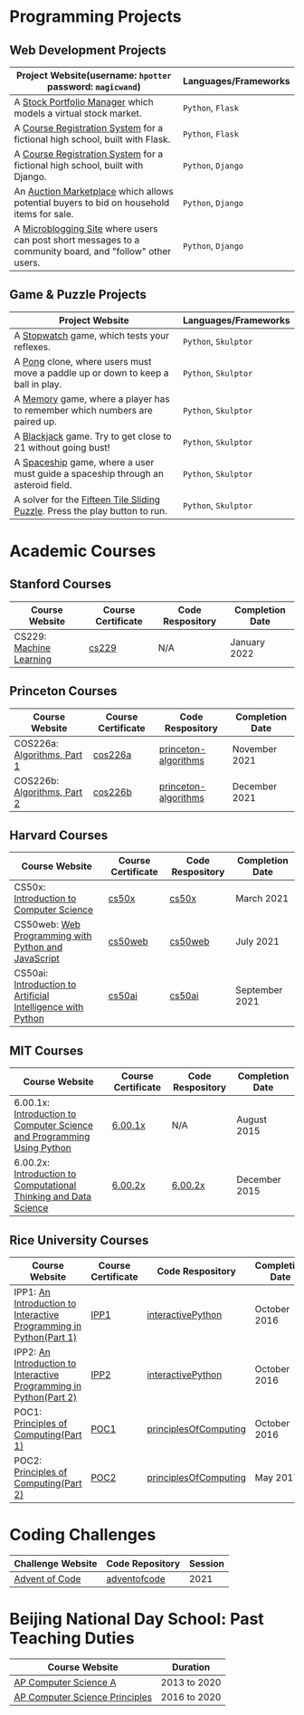 <!--
|-------------------------------------------------------------------------------
| index.md
|-------------------------------------------------------------------------------
|
| Author:       Alwin Tareen
| Created:      Jan 25, 2021
|
| This is my personal website.
|
-->

# Programming Projects

## Web Development Projects

Project Website(username: `hpotter` password: `magicwand`) | Languages/Frameworks
--------------- | --------------------
A [Stock Portfolio Manager](https://finance-stocks.herokuapp.com/login) which models a virtual stock market. | `Python`, `Flask`
A [Course Registration System](https://lesson-registration.herokuapp.com/login) for a fictional high school, built with Flask. | `Python`, `Flask`
A [Course Registration System](https://academic-registration.herokuapp.com/) for a fictional high school, built with Django. | `Python`, `Django`
An [Auction Marketplace](https://commerce-marketplace.herokuapp.com/) which allows potential buyers to bid on household items for sale. | `Python`, `Django`
A [Microblogging Site](https://network-microblog.herokuapp.com/) where users can post short messages to a community board, and "follow" other users. | `Python`, `Django`

## Game & Puzzle Projects

Project Website | Languages/Frameworks
--------------- | --------------------
A [Stopwatch](https://py2.codeskulptor.org/#user40_l4l9VbGgCA_7.py) game, which tests your reflexes. | `Python`, `Skulptor`
A [Pong](https://py2.codeskulptor.org/#user40_bKhrkQuaws_10.py) clone, where users must move a paddle up or down to keep a ball in play. | `Python`, `Skulptor`
A [Memory](https://py2.codeskulptor.org/#user5-gzATlXBWGN-4.py) game, where a player has to remember which numbers are paired up. | `Python`, `Skulptor`
A [Blackjack](https://py2.codeskulptor.org/#user6-AemuZnJl43-82.py) game. Try to get close to 21 without going bust! | `Python`, `Skulptor`
A [Spaceship](https://py2.codeskulptor.org/#user48_MPQTkk1KW3_36.py) game, where a user must guide a spaceship through an asteroid field. | `Python`, `Skulptor`
A solver for the [Fifteen Tile Sliding Puzzle](https://py2.codeskulptor.org/#user48_juzU6X12Kw_4.py). Press the play button to run. | `Python`, `Skulptor`

# Academic Courses

## Stanford Courses

Course Website | Course Certificate | Code Respository | Completion Date
-------------- | ------------------ | ---------------- | ---------------
CS229: [Machine Learning](https://www.coursera.org/learn/machine-learning/home/welcome) | [cs229](./assets/machineLearningCS229Certificate.pdf) | N/A | January 2022

## Princeton Courses

Course Website | Course Certificate | Code Respository | Completion Date
-------------- | ------------------ | ---------------- | ---------------
COS226a: [Algorithms, Part 1](https://www.coursera.org/learn/algorithms-part1/home/welcome) | [cos226a](./assets/princetonCOS226aCertificate.pdf) | [princeton-algorithms](https://github.com/altareen/princeton-algorithms) | November 2021
COS226b: [Algorithms, Part 2](https://www.coursera.org/learn/algorithms-part2/home/welcome) | [cos226b](./assets/princetonCOS226bCertificate.pdf) | [princeton-algorithms](https://github.com/altareen/princeton-algorithms) | December 2021

## Harvard Courses

Course Website | Course Certificate | Code Respository | Completion Date
-------------- | ------------------ | ---------------- | ---------------
CS50x: [Introduction to Computer Science](https://cs50.harvard.edu/x/2021/) | [cs50x](https://cs50.harvard.edu/certificates/83d1179c-48e4-4810-ae17-d11446b49675) | [cs50x](https://github.com/altareen/cs50x/tree/main/session2021) | March 2021
CS50web: [Web Programming with Python and JavaScript](https://cs50.harvard.edu/web/2020/) | [cs50web](https://cs50.harvard.edu/certificates/d3d34148-f4a2-422e-b08c-47b947cfb25d) | [cs50web](https://github.com/altareen/cs50web/tree/main/session2021) | July 2021
CS50ai: [Introduction to Artificial Intelligence with Python](https://cs50.harvard.edu/ai/2020/) | [cs50ai](https://cs50.harvard.edu/certificates/f98b48eb-c761-4517-9f6f-bb83402f8971) | [cs50ai](https://github.com/altareen/cs50ai/tree/main/session2021) | September 2021

## MIT Courses

Course Website | Course Certificate | Code Respository | Completion Date
-------------- | ------------------ | ---------------- | ---------------
6.00.1x: [Introduction to Computer Science and Programming Using Python](https://ocw.mit.edu/courses/electrical-engineering-and-computer-science/6-00-introduction-to-computer-science-and-programming-fall-2008/) | [6.00.1x](https://verify.edx.org/cert/5b17beb140d747268addaf8f42dd318e) | N/A | August 2015
6.00.2x: [Introduction to Computational Thinking and Data Science](https://ocw.mit.edu/courses/electrical-engineering-and-computer-science/6-0002-introduction-to-computational-thinking-and-data-science-fall-2016/) | [6.00.2x](https://courses.edx.org/certificates/c6bf2d4185d448a48027700a639cadb2) | [6.00.2x](https://github.com/altareen/mitopencourseware/tree/main/datascience6.00.2x) | December 2015

## Rice University Courses

Course Website | Course Certificate | Code Respository | Completion Date
-------------- | ------------------ | ---------------- | ---------------
IPP1: [An Introduction to Interactive Programming in Python(Part 1)](https://www.coursera.org/learn/interactive-python-1) | [IPP1](./assets/riceInteractivePythonPart1.pdf) | [interactivePython](https://github.com/altareen/riceuniversity/tree/main/interactivePython) | October 2016
IPP2: [An Introduction to Interactive Programming in Python(Part 2)](https://www.coursera.org/learn/interactive-python-2) | [IPP2](./assets/riceInteractivePythonPart2.pdf) | [interactivePython](https://github.com/altareen/riceuniversity/tree/main/interactivePython) | October 2016
POC1: [Principles of Computing(Part 1)](https://www.coursera.org/learn/principles-of-computing-1) | [POC1](./assets/ricePrinciplesOfComputingPart1.pdf) | [principlesOfComputing](https://github.com/altareen/riceuniversity/tree/main/principlesOfComputing) | October 2016
POC2: [Principles of Computing(Part 2)](https://www.coursera.org/learn/principles-of-computing-2) | [POC2](./assets/ricePrinciplesOfComputingPart2.pdf) | [principlesOfComputing](https://github.com/altareen/riceuniversity/tree/main/principlesOfComputing) | May 2017

# Coding Challenges

Challenge Website | Code Repository | Session
----------------- | --------------- | -------
[Advent of Code](https://adventofcode.com) | [adventofcode](https://github.com/altareen/adventofcode/tree/main/session2021) | 2021

# Beijing National Day School: Past Teaching Duties

Course Website | Duration
-------------- | --------
[AP Computer Science A](https://altareen.github.io/csa) | 2013 to 2020
[AP Computer Science Principles](https://altareen.github.io/csp) | 2016 to 2020

<!-- ## Web Development Projects

Project Website | Languages/Frameworks
--------------- | --------------------
A [Book Search System](https://cs50beyond-booksearch.herokuapp.com/) which allows users to search for books by an author's name, or by book title. | `Python`, `Flask`

# [edX:](https://www.edx.org) Verified Course Certificates

Course Code | Course Title | Date | Verified Certificate Link
----------- | ------------ | ---- | -------------------------
MITx 6.00.1x | Introduction to Computer Science and Programming Using Python | August 2015 | [MITx 6.00.1x Certificate](https://verify.edx.org/cert/5b17beb140d747268addaf8f42dd318e)
MITx 6.00.2x | Introduction to Computational Thinking and Data Science | December 2015 | [MITx 6.00.2x Certificate](https://courses.edx.org/certificates/c6bf2d4185d448a48027700a639cadb2)
HarvardX CS50 | Introduction to Computer Science | January 2017 | [HarvardX CS50 Certificate](https://courses.edx.org/certificates/da55c9a62aef46b1bd7f4cd02b3ada82)

---

# [Coursera:](https://www.coursera.org) Verified Course Certificates

### Fundamentals of Computing Specialization, *Rice University*

Course Code | Course Title | Date | Verified Certificate Link
----------- | ------------ | ---- | -------------------------
Rice FOC1   | An Introduction to Interactive Programming in Python(Part 1) | October 2016 | [Rice FOC1 Certificate](https://www.coursera.org/account/accomplishments/certificate/PT4X2V9RR9JL)
Rice FOC2   | An Introduction to Interactive Programming in Python(Part 2) | October 2016 | [Rice FOC2 Certificate](https://www.coursera.org/account/accomplishments/certificate/HSXM8ABZDCPE)
Rice FOC3   | Principles of Computing(Part 1) | October 2016 | [Rice FOC3 Certificate](https://www.coursera.org/account/accomplishments/certificate/BQ85BJBTVSF8)
Rice FOC4   | Principles of Computing(Part 2) | May 2017 | [Rice FOC4 Certificate](https://www.coursera.org/account/accomplishments/certificate/WGYK6GMRJ86J)
Rice FOC5   | Algorithmic Thinking(Part 1) | October 2016 | [Rice FOC5 Certificate](https://www.coursera.org/account/accomplishments/certificate/YFVPF96TQV78)
Rice FOC6   | Algorithmic Thinking(Part 2) | May 2017 | [Rice FOC6 Certificate](https://www.coursera.org/account/accomplishments/certificate/3YHFELD3LCF5)
Rice FOC7   | The Fundamentals of Computing Capstone Exam | June 2017 | [Rice FOC7 Certificate](https://www.coursera.org/account/accomplishments/certificate/46X42SMSLJD5)

---

# [University at Buffalo:](https://engineering.buffalo.edu/computer-science-engineering.html) Design Projects

Course Code | Course Title | Description | File Size | PDF File
----------- | ------------ | ----------- | --------- | --------
CSE 521     | Introduction to Operating Systems | Design of a Secondary Storage System in C++ | 130KB | [cse521project3.pdf](./assets/cse521project3.pdf)
CSE 563     | Knowledge Representation | An Application of Ontological Concepts on a Knowledge Base | 227KB | [cse563project1.pdf](./assets/cse563project1.pdf)
CSE 701     | Wireless Networking Seminar | Robust Rate Adaptation for 802.11 Wireless Networks | 829KB | [cse701rateAdaptation.pdf](./assets/cse701rateAdaptation.pdf)

---

# Journal Papers

Conference | Date | Paper | File Size | PDF File
---------- | ---- | ----- | --------- | --------
International Symposium on Circuits and Systems | May 2000 | Gate Triggering of Integrated Circuits | 331KB | [iscas2000gateTriggering.pdf](./assets/iscas2000gateTriggering.pdf)
Midwest Symposium on Circuits and Systems | August 2002 | Comparison and Analysis of Delay Elements | 90KB | [mwscas2002delayElements.pdf](./assets/mwscas2002delayElements.pdf)
Advanced Information Retrieval | May 2011 | A Cold Start Recommendation System | 687KB | [mscseProject20may2011.pdf](./assets/mscseProject20may2011.pdf)

---

# [Beijing National Day School:](http://www.bndsedu.com/index.php?m=Index&a=index_eng) Teaching Duties

Course Website | Grade Level | Section Number 
-------------- | ----------- | --------------:
[AP Computer Science A](https://altareen.github.io/csa) | 11 and 12 | 1 and 5
[AP Computer Science Principles](https://altareen.github.io/csp) | 11 and 12 | 2 and 3 -->

